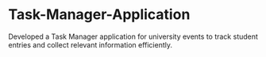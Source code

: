 # Task-Manager-Application
Developed a Task Manager application for university events to track student entries and collect relevant information efficiently.
